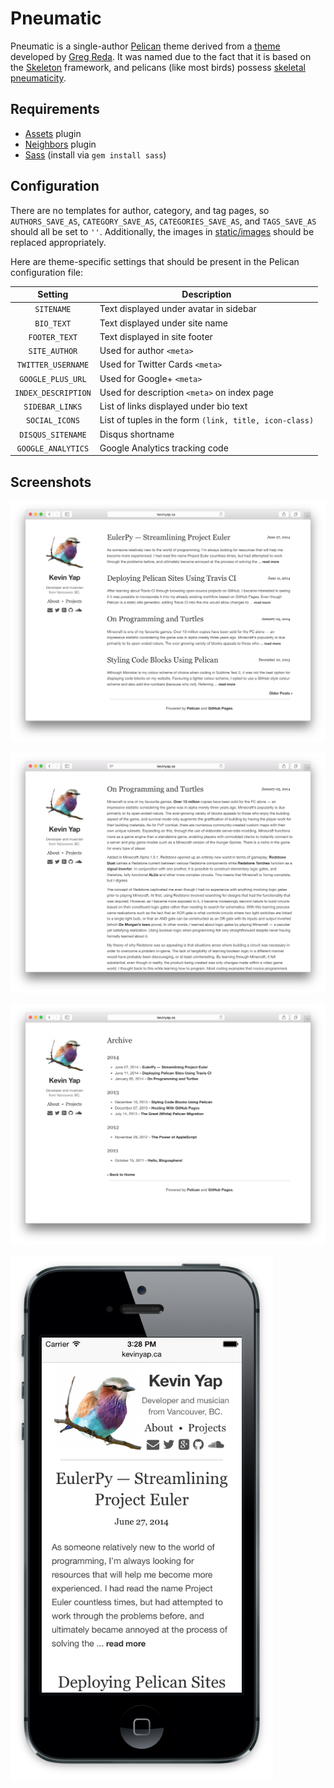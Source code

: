 # Pneumatic

Pneumatic is a single-author [Pelican](http://getpelican.com) theme derived from a [theme](https://github.com/gjreda/gregreda.com/tree/master/theme/simply) developed by [Greg Reda](http://www.gregreda.com). It was named due to the fact that it is based on the [Skeleton](http://www.getskeleton.com) framework, and pelicans (like most birds) possess [skeletal pneumaticity](http://en.wikipedia.org/wiki/Skeletal_pneumaticity).

## Requirements

- [Assets](https://github.com/getpelican/pelican-plugins/tree/master/assets) plugin
- [Neighbors](https://github.com/getpelican/pelican-plugins/tree/master/neighbors) plugin
- [Sass](http://sass-lang.com) (install via `gem install sass`)

## Configuration

There are no templates for author, category, and tag pages, so `AUTHORS_SAVE_AS`, `CATEGORY_SAVE_AS`, `CATEGORIES_SAVE_AS`, and `TAGS_SAVE_AS` should all be set to `''`. Additionally, the images in [static/images](static/images) should be replaced appropriately.

Here are theme-specific settings that should be present in the Pelican configuration file:

|  Setting            | Description                                            |
|:-------------------:|--------------------------------------------------------|
| `SITENAME`          | Text displayed under avatar in sidebar                 |
| `BIO_TEXT`          | Text displayed under site name                         |
| `FOOTER_TEXT`       | Text displayed in site footer                          |
| `SITE_AUTHOR`       | Used for author `<meta>`                               |
| `TWITTER_USERNAME`  | Used for Twitter Cards `<meta>`                        |
| `GOOGLE_PLUS_URL`   | Used for Google+ `<meta>`                              |
| `INDEX_DESCRIPTION` | Used for description `<meta>` on index page            |
| `SIDEBAR_LINKS`     | List of links displayed under bio text                 |
| `SOCIAL_ICONS`      | List of tuples in the form `(link, title, icon-class)` |
| `DISQUS_SITENAME`   | Disqus shortname                                       |
| `GOOGLE_ANALYTICS`  | Google Analytics tracking code                         |


## Screenshots

![Index Page](screenshots/index.png?raw=true)

![Article](screenshots/article.png?raw=true)

![Archive](screenshots/archive.png?raw=true)

<img src="screenshots/mobile.png?raw=true" alt="Mobile" width=420>
